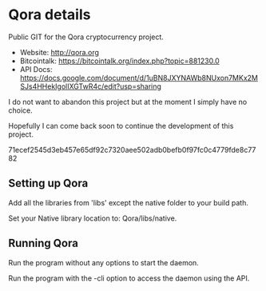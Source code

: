 # Qora details 
Public GIT for the Qora cryptocurrency project.

* Website: http://qora.org
* Bitcointalk: https://bitcointalk.org/index.php?topic=881230.0
* API Docs: https://docs.google.com/document/d/1uBN8JXYNAWb8NUxon7MKx2MSJs4HHekIgolIXGTwR4c/edit?usp=sharing

I do not want to abandon this project but at the moment I simply have no choice.

Hopefully I can come back soon to continue the development of this project.

71ecef2545d3eb457e65df92c7320aee502adb0befb0f97fc0c4779fde8c7782

## Setting up Qora
Add all the libraries from 'libs' except the native folder to your build path.

Set your Native library location to: Qora/libs/native.
## Running Qora
Run the program without any options to start the daemon.

Run the program with the -cli option to access the daemon using the API.

